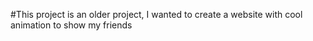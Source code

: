 #This project is an older project, I wanted to create a website with cool animation to show my friends